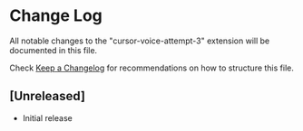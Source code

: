 # Change Log

All notable changes to the "cursor-voice-attempt-3" extension will be documented in this file.

Check [Keep a Changelog](http://keepachangelog.com/) for recommendations on how to structure this file.

## [Unreleased]

- Initial release